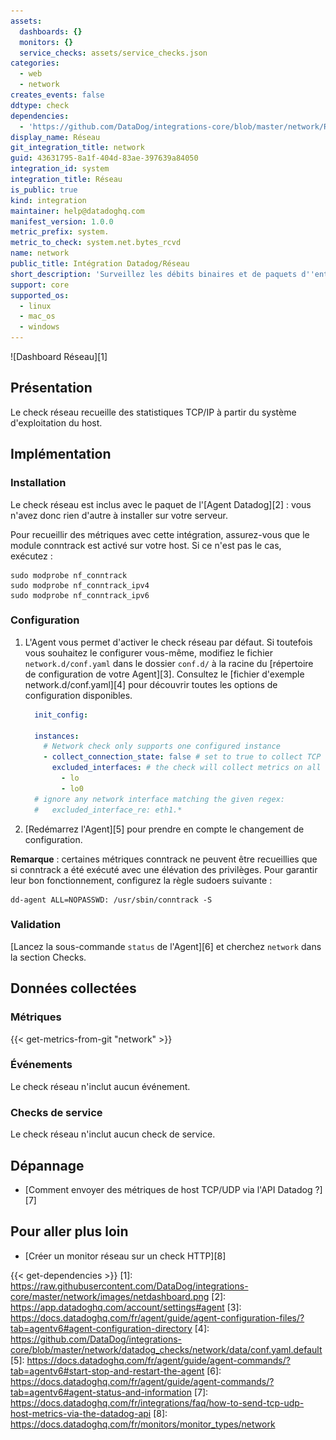 ```yaml
---
assets:
  dashboards: {}
  monitors: {}
  service_checks: assets/service_checks.json
categories:
  - web
  - network
creates_events: false
ddtype: check
dependencies:
  - 'https://github.com/DataDog/integrations-core/blob/master/network/README.md'
display_name: Réseau
git_integration_title: network
guid: 43631795-8a1f-404d-83ae-397639a84050
integration_id: system
integration_title: Réseau
is_public: true
kind: integration
maintainer: help@datadoghq.com
manifest_version: 1.0.0
metric_prefix: system.
metric_to_check: system.net.bytes_rcvd
name: network
public_title: Intégration Datadog/Réseau
short_description: 'Surveillez les débits binaires et de paquets d''entrée et de sortie, les états de connexion, les durées d''aller-retour, et plus encore. and more.'
support: core
supported_os:
  - linux
  - mac_os
  - windows
---
```

![Dashboard Réseau][1]

## Présentation

Le check réseau recueille des statistiques TCP/IP à partir du système d'exploitation du host.

## Implémentation
### Installation

Le check réseau est inclus avec le paquet de l'[Agent Datadog][2] : vous n'avez donc rien d'autre à installer sur votre serveur.

Pour recueillir des métriques avec cette intégration, assurez-vous que le module conntrack est activé sur votre host. Si ce n'est pas le cas, exécutez :

```
sudo modprobe nf_conntrack
sudo modprobe nf_conntrack_ipv4
sudo modprobe nf_conntrack_ipv6
```

### Configuration

1. L'Agent vous permet d'activer le check réseau par défaut. Si toutefois vous souhaitez le configurer vous-même, modifiez le fichier `network.d/conf.yaml` dans le dossier `conf.d/` à la racine du [répertoire de configuration de votre Agent][3].
  Consultez le [fichier d'exemple network.d/conf.yaml][4] pour découvrir toutes les options de configuration disponibles.

    ```yaml
      init_config:

      instances:
        # Network check only supports one configured instance
        - collect_connection_state: false # set to true to collect TCP connection state metrics, e.g. SYN_SENT, ESTABLISHED
          excluded_interfaces: # the check will collect metrics on all other interfaces
            - lo
            - lo0
      # ignore any network interface matching the given regex:
      #   excluded_interface_re: eth1.*
    ```

2. [Redémarrez l'Agent][5] pour prendre en compte le changement de configuration.


**Remarque** : certaines métriques conntrack ne peuvent être recueillies que si conntrack a été exécuté avec une élévation des privilèges. Pour garantir leur bon fonctionnement, configurez la règle sudoers suivante :

```
dd-agent ALL=NOPASSWD: /usr/sbin/conntrack -S
```

### Validation

[Lancez la sous-commande `status` de l'Agent][6] et cherchez `network` dans la section Checks.

## Données collectées
### Métriques
{{< get-metrics-from-git "network" >}}


### Événements
Le check réseau n'inclut aucun événement.

### Checks de service
Le check réseau n'inclut aucun check de service.

## Dépannage

* [Comment envoyer des métriques de host TCP/UDP via l'API Datadog ?][7]

## Pour aller plus loin

* [Créer un monitor réseau sur un check HTTP][8]




{{< get-dependencies >}}
[1]: https://raw.githubusercontent.com/DataDog/integrations-core/master/network/images/netdashboard.png
[2]: https://app.datadoghq.com/account/settings#agent
[3]: https://docs.datadoghq.com/fr/agent/guide/agent-configuration-files/?tab=agentv6#agent-configuration-directory
[4]: https://github.com/DataDog/integrations-core/blob/master/network/datadog_checks/network/data/conf.yaml.default
[5]: https://docs.datadoghq.com/fr/agent/guide/agent-commands/?tab=agentv6#start-stop-and-restart-the-agent
[6]: https://docs.datadoghq.com/fr/agent/guide/agent-commands/?tab=agentv6#agent-status-and-information
[7]: https://docs.datadoghq.com/fr/integrations/faq/how-to-send-tcp-udp-host-metrics-via-the-datadog-api
[8]: https://docs.datadoghq.com/fr/monitors/monitor_types/network
